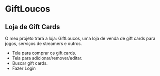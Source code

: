 # GiftLoucos

## Loja de Gift Cards

O meu projeto trará a loja: GiftLoucos, uma loja de venda de gift cards para jogos, serviços de streamers e outros.

* Tela para comprar os gift cards.
* Tela para adicionar/remover/editar.
* Buscar gift cards.
* Fazer Login

